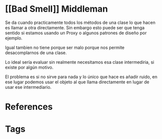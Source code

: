 # [[Bad Smell]] Middleman
Se da cuando practicamente todos los métodos de una clase lo que hacen es llamar a otra directamente. Sin embargo esto puede ser que tenga sentido si estamos usando un Proxy o algunos patrones de diseño por ejemplo.

Igual tambien no tiene porque ser malo porque nos permite desacomplarnos de una clase.

Lo ideal sería evaluar sin realmente necesitamos esa clase intermediria, si existe por algún motivo.

El problema es si no sirve para nada y lo único que hace es añadir ruido, en ese lugar podemos usar el objeto al que llama directamente en lugar de usar ese intermediario.

# References



# Tags